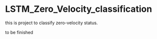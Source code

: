 # LSTM_Zero_Velocity_classification

this is project to classify zero-velocity status.

to be finished
